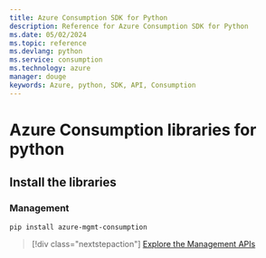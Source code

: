 ```yaml
---
title: Azure Consumption SDK for Python
description: Reference for Azure Consumption SDK for Python
ms.date: 05/02/2024
ms.topic: reference
ms.devlang: python
ms.service: consumption
ms.technology: azure
manager: douge
keywords: Azure, python, SDK, API, Consumption
---
```

# Azure Consumption libraries for python

## Install the libraries


### Management

```bash
pip install azure-mgmt-consumption
```
> [!div class="nextstepaction"]
> [Explore the Management APIs](/python/api/azure-mgmt-consumption)